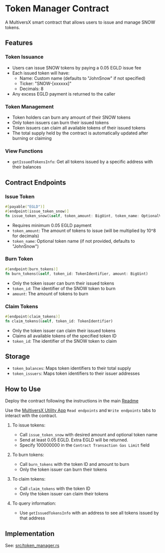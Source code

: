 # Token Manager Contract

A MultiversX smart contract that allows users to issue and manage SNOW tokens.

## Features

### Token Issuance

- Users can issue SNOW tokens by paying a 0.05 EGLD issue fee
- Each issued token will have:
  - Name: Custom name (defaults to "JohnSnow" if not specified)
  - Ticker: "SNOW-[xxxxxx]"
  - Decimals: 8
- Any excess EGLD payment is returned to the caller

### Token Management

- Token holders can burn any amount of their SNOW tokens
- Only token issuers can burn their issued tokens
- Token issuers can claim all available tokens of their issued tokens
- The total supply held by the contract is automatically updated after burning or claiming

### View Functions

- `getIssuedTokensInfo`: Get all tokens issued by a specific address with their balances

## Contract Endpoints

### Issue Token

```rust
#[payable("EGLD")]
#[endpoint(issue_token_snow)]
fn issue_token_snow(&self, token_amount: BigUint, token_name: OptionalValue<ManagedBuffer>)
```

- Requires minimum 0.05 EGLD payment
- `token_amount`: The amount of tokens to issue (will be multiplied by 10^8 for decimals)
- `token_name`: Optional token name (if not provided, defaults to "JohnSnow")

### Burn Token

```rust
#[endpoint(burn_tokens)]
fn burn_tokens(&self, token_id: TokenIdentifier, amount: BigUint)
```

- Only the token issuer can burn their issued tokens
- `token_id`: The identifier of the SNOW token to burn
- `amount`: The amount of tokens to burn

### Claim Tokens

```rust
#[endpoint(claim_tokens)]
fn claim_tokens(&self, token_id: TokenIdentifier)
```

- Only the token issuer can claim their issued tokens
- Claims all available tokens of the specified token ID
- `token_id`: The identifier of the SNOW token to claim

## Storage

- `token_balances`: Maps token identifiers to their total supply
- `token_issuers`: Maps token identifiers to their issuer addresses

## How to Use

Deploy the contract following the instructions in the main [Readme](../README.md#deploying-and-testing-contracts)

Use the [MultiversX Utility App](https://utils.multiversx.com/) `Read endpoints` and `Write endpoints` tabs to interact with the contract.

1. To issue tokens:
   - Call `issue_token_snow` with desired amount and optional token name
   - Send at least 0.05 EGLD. Extra EGLD will be returned.
   - Specify 100000000 in the `Contract Transaction Gas Limit` field

2. To burn tokens:
   - Call `burn_tokens` with the token ID and amount to burn
   - Only the token issuer can burn their tokens

3. To claim tokens:
   - Call `claim_tokens` with the token ID
   - Only the token issuer can claim their tokens

4. To query information:
   - Use `getIssuedTokensInfo` with an address to see all tokens issued by that address

## Implementation

See: [src/token_manager.rs](src/token_manager.rs)
